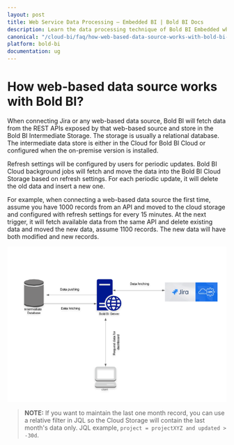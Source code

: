 ```yaml
---
layout: post
title: Web Service Data Processing – Embedded BI | Bold BI Docs
description: Learn the data processing technique of Bold BI Embedded when deal with any web-based data sources like Jira.
canonical: "/cloud-bi/faq/how-web-based-data-source-works-with-bold-bi-embedded-bi/"
platform: bold-bi
documentation: ug
---
```


# How web-based data source works with Bold BI?

When connecting Jira or any web-based data source, Bold BI will fetch data from the REST APIs exposed by that web-based source and store in the Bold BI Intermediate Storage. The storage is usually a relational database. The intermediate data store is either in the Cloud for Bold BI Cloud or configured when the on-premise version is installed.

Refresh settings will be configured by users for periodic updates. Bold BI Cloud background jobs will fetch and move the data into the Bold BI Cloud Storage based on refresh settings. For each periodic update, it will delete the old data and insert a new one. 

For example, when connecting a web-based data source the first time, assume you have 1000 records from an API and moved to the cloud storage and configured with refresh settings for every 15 minutes. At the next trigger, it will fetch available data from the same API and delete existing data and moved the new data, assume 1100 records. The new data will have both modified and new records. 

   ![Jira Data Source Workflow ](/static/assets/embedded/faq/images/bold-bi-extract-data-from-jira.png)

> **NOTE:** If you want to maintain the last one month record, you can use a relative filter in JQL so the Cloud Storage will contain the last month's data only. JQL example, `project = projectXYZ and updated > -30d`. 
